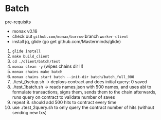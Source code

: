 # Batch

pre-requisits
- monax v0.16
- check out `github.com/monax/burrow` branch `worker-client`
- install jq, glide (go get github.com/Masterminds/glide)

1. `glide install`
2. `make build_client`
3. `cd ./client/batch/test`
4. `monax clean -y` (wipes chains dir !!)
5. `monax chains make batch`
6. `monax chains start batch --init-dir batch/batch_full_000`
7. ./test_0setup.sh -> deploys contract and does initial query: 0 saved
8. ./test_1batch.sh -> reads names.json with 500 names, and uses abi to formulate
        transactions, signs them, sends them to the chain
        afterwards, runs query on contract to validate number of saves
9. repeat 8. should add 500 hits to contract every time
10. use ./test_2query.sh to only query the contract number of hits (without sending new txs)
